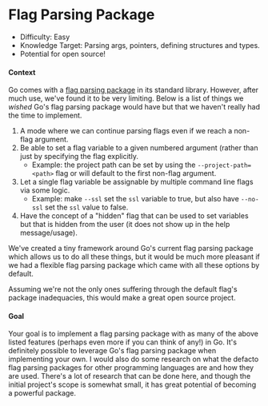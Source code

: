 Flag Parsing Package
====================
* Difficulty: Easy
* Knowledge Target: Parsing args, pointers, defining structures and types.
* Potential for open source!

#### Context

Go comes with a [flag parsing package](http://golang.org/pkg/flag/) in its
standard library.  However, after much use, we've found it to be very limiting.
Below is a list of things we *wished* Go's flag parsing package would have but
that we haven't really had the time to implement.

1. A mode where we can continue parsing flags even if we reach a non-flag
	 argument.
2. Be able to set a flag variable to a given numbered argument (rather than just
	 by specifying the flag explicitly.
	* Example: the project path can be set by using the `--project-path=<path>`
		flag or will default to the first non-flag argument.
3. Let a single flag variable be assignable by multiple command line flags via
	 some logic.
	* Example: make `--ssl` set the `ssl` variable to true, but also have
		`--no-ssl` set the `ssl` value to false.
4. Have the concept of a "hidden" flag that can be used to set variables but
	 that is hidden from the user (it does not show up in the help message/usage).

We've created a tiny framework around Go's current flag parsing package which
allows us to do all these things, but it would be much more pleasant if we had
a flexible flag parsing package which came with all these options by default.

Assuming we're not the only ones suffering through the default flag's package
inadequacies, this would make a great open source project.

#### Goal

Your goal is to implement a flag parsing package with as many of the above
listed features (perhaps even more if you can think of any!) in Go.  It's
definitely possible to leverage Go's flag parsing package when implementing your
own.  I would also do some research on what the defacto flag parsing packages
for other programming languages are and how they are used.  There's a lot of
research that can be done here, and though the initial project's scope is
somewhat small, it has great potential of becoming a powerful package.

